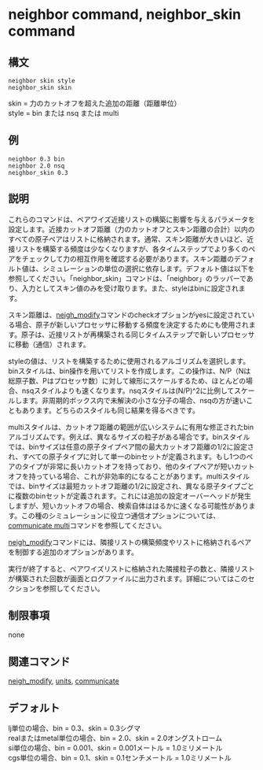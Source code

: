 # neighbor command, neighbor_skin command

## 構文
```
neighbor skin style
neighbor_skin skin
```

skin = 力のカットオフを超えた追加の距離（距離単位）  
style = bin または nsq または multi

## 例
```
neighbor 0.3 bin
neighbor 2.0 nsq
neighbor_skin 0.3
```

## 説明
これらのコマンドは、ペアワイズ近接リストの構築に影響を与えるパラメータを設定します。近接カットオフ距離（力のカットオフとスキン距離の合計）以内のすべての原子ペアはリストに格納されます。通常、スキン距離が大きいほど、近接リストを構築する頻度は少なくなりますが、各タイムステップでより多くのペアをチェックして力の相互作用を確認する必要があります。スキン距離のデフォルト値は、シミュレーションの単位の選択に依存します。デフォルト値は以下を参照してください。「neighbor_skin」コマンドは、「neighbor」のラッパーであり、入力としてスキン値のみを受け取ります。また、styleはbinに設定されます。

スキン距離は、[neigh_modify]()コマンドのcheckオプションがyesに設定されている場合、原子が新しいプロセッサに移動する頻度を決定するためにも使用されます。原子は、近接リストが再構築される同じタイムステップで新しいプロセッサに移動（通信）されます。

styleの値は、リストを構築するために使用されるアルゴリズムを選択します。binスタイルは、bin操作を用いてリストを作成します。この操作は、N/P（Nは総原子数、Pはプロセッサ数）に対して線形にスケールするため、ほとんどの場合、nsqスタイルよりも速くなります。nsqスタイルは(N/P)^2に比例してスケールします。非周期的ボックス内で未解決の小さな分子の場合、nsqの方が速いこともあります。どちらのスタイルも同じ結果を得るべきです。

multiスタイルは、カットオフ距離の範囲が広いシステムに有用な修正されたbinアルゴリズムです。例えば、異なるサイズの粒子がある場合です。binスタイルでは、binサイズは任意の原子タイプペア間の最大カットオフ距離の1/2に設定され、すべての原子タイプに対して単一のbinセットが定義されます。もし1つのペアのタイプが非常に長いカットオフを持っており、他のタイプペアが短いカットオフを持っている場合、これが非効率的になることがあります。multiスタイルでは、binサイズは最短カットオフ距離の1/2に設定され、異なる原子タイプごとに複数のbinセットが定義されます。これには追加の設定オーバーヘッドが発生しますが、短いカットオフの場合、検索自体ははるかに速くなる可能性があります。この種のシミュレーションに役立つ通信オプションについては、[communicate multi]()コマンドを参照してください。

[neigh_modify]()コマンドには、隣接リストの構築頻度やリストに格納されるペアを制御する追加のオプションがあります。

実行が終了すると、ペアワイズリストに格納された隣接粒子の数と、隣接リストが構築された回数が画面とログファイルに出力されます。詳細についてはこのセクションを参照してください。

## 制限事項
none

## 関連コマンド
[neigh_modify](), [units](), [communicate]()

## デフォルト
lj単位の場合、bin = 0.3、skin = 0.3シグマ  
realまたはmetal単位の場合、bin = 2.0、skin = 2.0オングストローム  
si単位の場合、bin = 0.001、skin = 0.001メートル = 1.0ミリメートル  
cgs単位の場合、bin = 0.1、skin = 0.1センチメートル = 1.0ミリメートル  